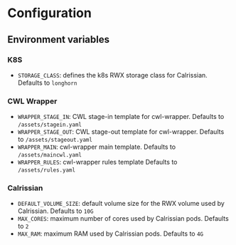 # Configuration

## Environment variables

### K8S

* `STORAGE_CLASS`: defines the k8s RWX storage class for Calrissian. Defaults to `longhorn`

### CWL Wrapper
* `WRAPPER_STAGE_IN`: CWL stage-in template for cwl-wrapper. Defaults to `/assets/stagein.yaml`
* `WRAPPER_STAGE_OUT`: CWL stage-out template for cwl-wrapper. Defaults to `/assets/stageout.yaml`
* `WRAPPER_MAIN`: cwl-wrapper main template. Defaults to `/assets/maincwl.yaml`
* `WRAPPER_RULES`: cwl-wrapper rules template Defaults to `/assets/rules.yaml`

### Calrissian

* `DEFAULT_VOLUME_SIZE`: default volume size for the RWX volume used by Calrissian. Defaults to `10G`
* `MAX_CORES`: maximum number of cores used by Calrissian pods. Defaults to `2`
* `MAX_RAM`: maximum RAM used by Calrissian pods. Defaults to `4G`
